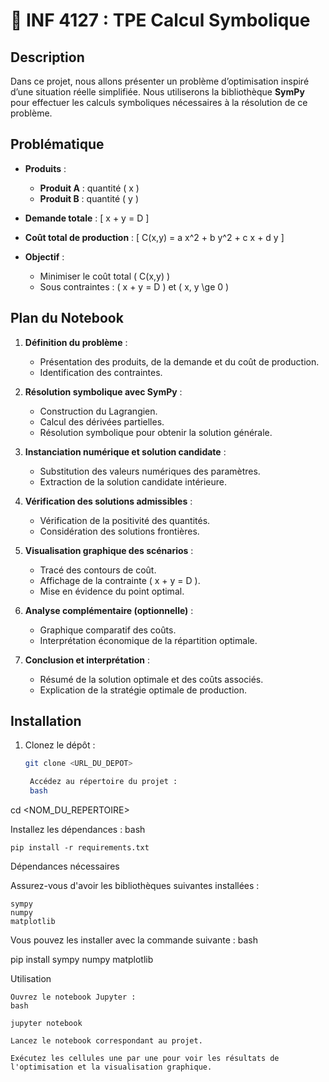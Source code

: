 # 📘 INF 4127 : TPE Calcul Symbolique

## Description

Dans ce projet, nous allons présenter un problème d’optimisation inspiré d’une situation réelle simplifiée. Nous utiliserons la bibliothèque **SymPy** pour effectuer les calculs symboliques nécessaires à la résolution de ce problème.

## Problématique

- **Produits** :
  - **Produit A** : quantité \( x \)
  - **Produit B** : quantité \( y \)

- **Demande totale** :
  \[
  x + y = D
  \]

- **Coût total de production** :
  \[
  C(x,y) = a x^2 + b y^2 + c x + d y
  \]

- **Objectif** :
  - Minimiser le coût total \( C(x,y) \)
  - Sous contraintes : \( x + y = D \) et \( x, y \ge 0 \)

## Plan du Notebook

1. **Définition du problème** :
   - Présentation des produits, de la demande et du coût de production.
   - Identification des contraintes.

2. **Résolution symbolique avec SymPy** :
   - Construction du Lagrangien.
   - Calcul des dérivées partielles.
   - Résolution symbolique pour obtenir la solution générale.

3. **Instanciation numérique et solution candidate** :
   - Substitution des valeurs numériques des paramètres.
   - Extraction de la solution candidate intérieure.

4. **Vérification des solutions admissibles** :
   - Vérification de la positivité des quantités.
   - Considération des solutions frontières.

5. **Visualisation graphique des scénarios** :
   - Tracé des contours de coût.
   - Affichage de la contrainte \( x + y = D \).
   - Mise en évidence du point optimal.

6. **Analyse complémentaire (optionnelle)** :
   - Graphique comparatif des coûts.
   - Interprétation économique de la répartition optimale.

7. **Conclusion et interprétation** :
   - Résumé de la solution optimale et des coûts associés.
   - Explication de la stratégie optimale de production.

## Installation

1. Clonez le dépôt :
   ```bash
   git clone <URL_DU_DEPOT>

    Accédez au répertoire du projet :
    bash

cd <NOM_DU_REPERTOIRE>

Installez les dépendances :
bash

    pip install -r requirements.txt

Dépendances nécessaires

Assurez-vous d'avoir les bibliothèques suivantes installées :

    sympy
    numpy
    matplotlib

Vous pouvez les installer avec la commande suivante :
bash

pip install sympy numpy matplotlib

Utilisation

    Ouvrez le notebook Jupyter :
    bash

    jupyter notebook

    Lancez le notebook correspondant au projet.

    Exécutez les cellules une par une pour voir les résultats de l'optimisation et la visualisation graphique.
